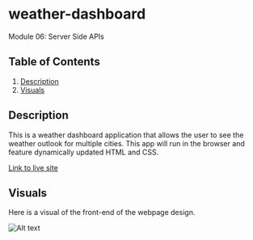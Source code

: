 # weather-dashboard

Module 06: Server Side APIs

## Table of Contents
1. [Description](#Description)
2. [Visuals](#visuals)

## Description
This is a weather dashboard application that allows the user to see the weather outlook for multiple cities. This app will run in the browser and feature dynamically updated HTML and CSS.

[Link to live site](https://alyssa20lopez.github.io/weather-dashboard/)

## Visuals
Here is a visual of the front-end of the webpage design.

![Alt text](./assets/images/work-day-scheduler.png)
